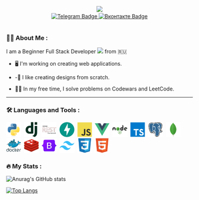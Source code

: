 <div id="header" align="center">
  <img src="https://media.giphy.com/media/M9gbBd9nbDrOTu1Mqx/giphy.gif" width="100"/>
</div>


<div id="badges" align="center">
<a href="https://t.me/serj2626">
<img src="https://img.shields.io/badge/Telegram-blue?style=for-the-badge&logo=Telegram&logoColor=white" alt="Telegram Badge"/>
</a>
<a href="https://vk.com/seregaboytsov">
<img src="https://img.shields.io/badge/Вконтакте-blue?logo=VK&logoColor=white&style=for-the-badge"
alt="Вконтакте Badge"/>
</a> 
</div>

<div id="badges"  align="center">
<img src="https://komarev.com/ghpvc/?username=serj2626&style=flat-square&color=green" alt=""/>
</div>


### :man_technologist:  About Me :

I am a Beginner Full Stack Developer <img src="https://media.giphy.com/media/WUlplcMpOCEmTGBtBW/giphy.gif" width="30"> from 🇷🇺

- 🖥️ I'm working on creating web applications.

- -🍥 I like creating designs from scratch.

- 🧑‍🎓 In my free time, I solve problems on Codewars and LeetCode.

---

### :hammer_and_wrench: Languages and Tools :

<div>
<img src="https://github.com/devicons/devicon/blob/master/icons/python/python-original.svg" title="Python" alt="Python" width="40" height="40"/>&nbsp;
<img src="https://github.com/devicons/devicon/blob/master/icons/django/django-plain.svg" title="Django" alt="Django" width="40" height="40"/>&nbsp;
<img src="https://github.com/devicons/devicon/blob/master/icons/djangorest/djangorest-original.svg" title="DRF" alt="DRF" width="40" height="40"/>&nbsp;
<img src="https://github.com/devicons/devicon/blob/master/icons/fastapi/fastapi-original.svg" title="FastAPI" alt="FastAPI" width="40" height="40"/>&nbsp;
<img src="https://github.com/devicons/devicon/blob/master/icons/javascript/javascript-original.svg" title="JavaScript" alt="JavaScript" width="40" height="40"/>&nbsp;
<img src="https://github.com/devicons/devicon/blob/master/icons/vuejs/vuejs-original.svg" title="Vuejs" alt="Vuejs" width="40" height="40"/>&nbsp;
<img src="https://github.com/devicons/devicon/blob/master/icons/nodejs/nodejs-original-wordmark.svg" title="NodeJS" alt="NodeJS" width="40" height="40"/>&nbsp;
<img src="https://github.com/devicons/devicon/blob/master/icons/typescript/typescript-original.svg" title="TypeScript" alt="TypeScript" width="40" height="40"/>&nbsp;
<img src="https://github.com/devicons/devicon/blob/master/icons/postgresql/postgresql-original.svg" title="Postgresql" alt="Postgresql" width="40" height="40"/>&nbsp;
<img src="https://github.com/devicons/devicon/blob/master/icons/mongodb/mongodb-original.svg" title="MongoDB" alt="MongoDB" width="40" height="40"/>&nbsp; 
<img src="https://github.com/devicons/devicon/blob/master/icons/docker/docker-original-wordmark.svg" title="Docker" alt="Docker" width="40" height="40"/>&nbsp;
<img src="https://github.com/devicons/devicon/blob/master/icons/redis/redis-original.svg" title=" Redis" alt=" Redis" width="40" height="40"/>&nbsp;
<img src="https://github.com/devicons/devicon/blob/master/icons/bootstrap/bootstrap-original.svg" title=" Bootstrap" alt=" Bootstrap" width="40" height="40"/>&nbsp;
<img src="https://github.com/devicons/devicon/blob/master/icons/tailwindcss/tailwindcss-original.svg" title="Tailwind" alt="Tailwind" width="40" height="40"/>&nbsp;
<img src="https://github.com/devicons/devicon/blob/master/icons/css3/css3-original.svg" title="CSS" alt="CSS" width="40" height="40"/>&nbsp;
<img src="https://github.com/devicons/devicon/blob/master/icons/html5/html5-original.svg" title="HTML" alt="HTML" width="40" height="40"/>&nbsp;
</div>

### :fire: My Stats :
![Anurag's GitHub stats](https://github-readme-stats.vercel.app/api?username=serj2626&show_icons=true&theme=radical)

[![Top Langs](https://github-readme-stats.vercel.app/api/top-langs/?username=serj2626&layout=compact&theme=vision-friendly-dark)](https://github.com/anuraghazra/github-readme-stats)

